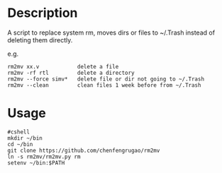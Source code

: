 
# Description

A script to replace system rm, moves dirs or files to ~/.Trash instead of deleting them directly.

e.g.

```shell
rm2mv xx.v            delete a file
rm2mv -rf rtl         delete a directory
rm2mv --force simv*   delete file or dir not going to ~/.Trash
rm2mv --clean         clean files 1 week before from ~/.Trash
```

# Usage

```shell
#cshell
mkdir ~/bin
cd ~/bin
git clone https://github.com/chenfengrugao/rm2mv
ln -s rm2mv/rm2mv.py rm
setenv ~/bin:$PATH
```




